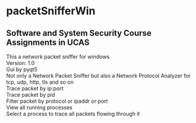 # packetSnifferWin
## Software and System Security Course Assignments in UCAS
This a network packet sniffer for windows  <br>
Version: 1.0 <br>
Gui by pyqt5 <br>
Not only a Network Packet Sniffer but also a Network Protocol Analyzer for tcp, udp, http, tls and so on <br>
Trace packet by ip:port <br>
Trace packet by pid <br>
Filter packet by protocol or ipaddr or port <br>
View all running processes <br>
Select a process to trace all packets flowing through it <br>
 